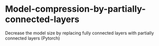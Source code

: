 # Model-compression-by-partially-connected-layers
Decrease the model size by replacing fully connected layers with partially connected layers (Pytorch)
